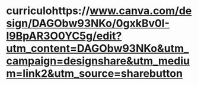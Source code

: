 # curriculohttps://www.canva.com/design/DAGObw93NKo/0gxkBv0I-l9BpAR3O0YC5g/edit?utm_content=DAGObw93NKo&utm_campaign=designshare&utm_medium=link2&utm_source=sharebutton
